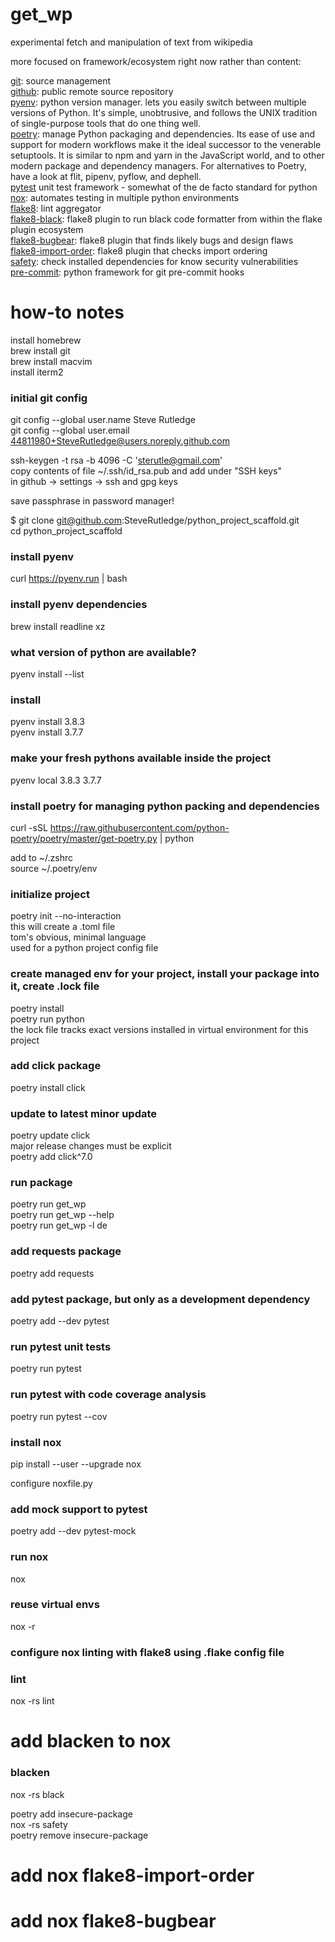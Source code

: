 # get_wp
experimental fetch and manipulation of text from wikipedia

more focused on framework/ecosystem right now rather than content:

[git](https://git-scm.com/): source management  
[github](https://github.com): public remote source repository  
[pyenv](https://github.com/pyenv/pyenv): python version manager. lets you easily switch between multiple versions of Python. It's simple, unobtrusive, and follows the UNIX tradition of single-purpose tools that do one thing well.  
[poetry](https://python-poetry.org): manage Python packaging and dependencies. Its ease of  use and support for modern workflows make it the ideal successor to the  venerable setuptools. It is similar to npm and yarn in the JavaScript  world, and to other modern package and dependency managers. For alternatives to Poetry, have a look at flit, pipenv, pyflow, and dephell.  
[pytest](https://docs.pytest.org/en/latest/) unit test framework - somewhat of the de facto standard for python  
[nox](https://pypi.org/project/nox/): automates testing in multiple python environments  
[flake8](https://pypi.org/project/flake8/): lint aggregator  
[flake8-black](https://pypi.org/project/flake8-black/): flake8 plugin to run black code formatter from within the flake plugin ecosystem  
[flake8-bugbear](https://pypi.org/project/flake8-bugbear/): flake8 plugin that finds likely bugs and design flaws  
[flake8-import-order](https://pypi.org/project/flake8-import-order/): flake8 plugin that checks import ordering  
[safety](https://github.com/pyupio/safety): check installed dependencies for know security vulnerabilities  
[pre-commit](https://pre-commit.com/): python framework for git pre-commit hooks  

  
# how-to notes  
install homebrew  
brew install git  
brew install macvim  
install iterm2  
  
### initial git config  
git config --global user.name Steve Rutledge  
git config --global user.email 44811980+SteveRutledge@users.noreply.github.com  
  
ssh-keygen -t rsa -b 4096 -C 'sterutle@gmail.com'  
	copy contents of file ~/.ssh/id_rsa.pub and add under "SSH keys"   
	in github -> settings -> ssh and gpg keys  
  
save passphrase in password manager!  
  
$ git clone git@github.com:SteveRutledge/python_project_scaffold.git  
cd python_project_scaffold  
  
### install pyenv  
curl https://pyenv.run | bash  
  
### install pyenv dependencies  
brew install readline xz  
  
### what version of python are available?  
pyenv install --list  
  
### install  
pyenv install 3.8.3  
pyenv install 3.7.7  
  
### make your fresh pythons available inside the project  
pyenv local 3.8.3 3.7.7  
  
### install poetry for managing python packing and dependencies  
curl -sSL https://raw.githubusercontent.com/python-poetry/poetry/master/get-poetry.py | python  
  
add to ~/.zshrc  
	source ~/.poetry/env  
  
### initialize project  
poetry init --no-interaction  
this will create a .toml file  
    tom's obvious, minimal language  
    used for a python project config file  
  
### create managed env for your project, install your package into it, create .lock file  
poetry install  
poetry run python  
the lock file tracks exact versions installed in virtual environment for this project  
  
### add click package  
poetry install click  
  
### update to latest  minor update  
poetry update click  
major release changes must be explicit  
poetry add click^7.0  
  
### run package  
poetry run get_wp  
poetry run get_wp --help  
poetry run get_wp -l de  
  
### add requests package  
poetry add requests  
  
### add pytest package, but only as a development dependency  
poetry add --dev pytest  
  
### run pytest unit tests  
poetry run pytest  
  
### run pytest with code coverage analysis  
poetry run pytest --cov  
  
### install nox  
pip install --user --upgrade nox  
  
configure noxfile.py  
  
### add mock support to pytest  
poetry add --dev pytest-mock  
  
###  run nox  
nox   
  
###  reuse virtual envs  
nox -r  
  
### configure nox linting with flake8 using .flake config file  
###  lint  
nox -rs lint  
  
# add blacken to nox  
### blacken  
nox -rs black  
  
poetry add insecure-package  
nox -rs safety  
poetry remove insecure-package  
  
# add nox flake8-import-order   
  
# add nox flake8-bugbear  
